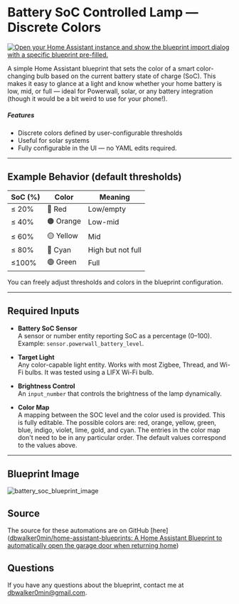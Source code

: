 # Battery SoC Controlled Lamp — Discrete Colors

[![Open your Home Assistant instance and show the blueprint import dialog with a specific blueprint pre-filled.](https://my.home-assistant.io/badges/blueprint_import.svg)](https://my.home-assistant.io/redirect/blueprint_import/?blueprint_url=https%3A%2F%2Fraw.githubusercontent.com%2Fdbwalker0min%2Fhome-assistant-blueprints%2Frefs%2Fheads%2Fmain%2Fblueprints%2Fautomation%2Fdbwalker0min%2Fbattery_soc_color_lamp_discrete.yaml)

A simple Home Assistant blueprint that sets the color of a smart color-changing bulb based on the current battery state of charge (SoC). This makes it easy to glance at a light and know whether your home battery is low, mid, or full — ideal for Powerwall, solar, or any battery integration (though it would be a bit weird to use for your phone!).

##### Features

- Discrete colors defined by user-configurable thresholds  
- Useful for solar systems 
- Fully configurable in the UI — no YAML edits required.

---

## Example Behavior (default thresholds)

| SoC (%) | Color   | Meaning            |
|---------|---------|--------------------|
| ≤ 20%   | 🔴 Red     | Low/empty |
| ≤ 40%   | 🟠 Orange  | Low-mid            |
| ≤ 60%   | 🟡 Yellow  | Mid                |
| ≤ 80%   | 🩵 Cyan    | High but not full |
| ≤100%   | 🟢 Green   | Full               |

You can freely adjust thresholds and colors in the blueprint configuration.

---

## Required Inputs

- **Battery SoC Sensor**  
  A sensor or number entity reporting SoC as a percentage (0–100).  
  Example: `sensor.powerwall_battery_level`.

- **Target Light**  
  Any color-capable light entity. Works with most Zigbee, Thread, and Wi-Fi bulbs. It was tested using a LIFX Wi-Fi bulb.

- **Brightness Control**   
  An `input_number` that controls the brightness of the lamp dynamically.
  
- **Color Map**  
  A mapping between the SOC level and the color used is provided. This is fully editable. The possible colors are: red, orange, yellow, green, blue, indigo, violet, lime, gold, and cyan. The entries in the color map don't need to be in any particular order. The default values correspond to the values above.
  

---

## Blueprint Image

![battery_soc_blueprint_image](C:\Users\dbwal\VSCode\HomeAssistant\garage-auto-open\docs\battery_soc_blueprint_image.png)

## Source

The source for these automations are on GitHub [here]([dbwalker0min/home-assistant-blueprints: A Home Assistant Blueprint to automatically open the garage door when returning home](https://github.com/dbwalker0min/home-assistant-blueprints))

## Questions

If you have any questions about the blueprint, contact me at [dbwalker0min@gmail.com](mailto:dbwalker0min@gmail.com).
